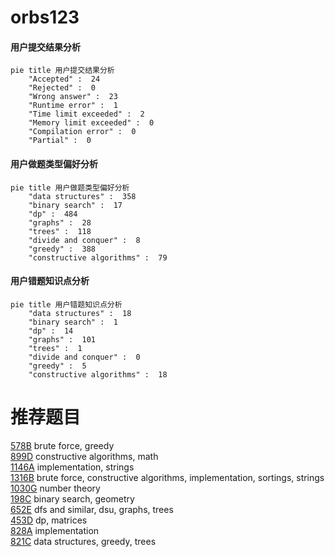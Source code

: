 # orbs123

<!-- tabs:start -->



#### **用户提交结果分析**

```mermaid
pie title 用户提交结果分析
    "Accepted" :  24
    "Rejected" :  0
    "Wrong answer" :  23
    "Runtime error" :  1
    "Time limit exceeded" :  2
    "Memory limit exceeded" :  0
    "Compilation error" :  0
    "Partial" :  0
```

#### **用户做题类型偏好分析**

```mermaid
pie title 用户做题类型偏好分析
    "data structures" :  358
    "binary search" :  17
    "dp" :  484
    "graphs" :  28
    "trees" :  118
    "divide and conquer" :  8
    "greedy" :  388
    "constructive algorithms" :  79
```
#### **用户错题知识点分析**

```mermaid
pie title 用户错题知识点分析
    "data structures" :  18
    "binary search" :  1
    "dp" :  14
    "graphs" :  101
    "trees" :  1
    "divide and conquer" :  0
    "greedy" :  5
    "constructive algorithms" :  18
```



<!-- tabs:end -->
# 推荐题目
[578B](https://codeforces.com/contest/578/problem/B)		brute force,
                        greedy		  
[899D](https://codeforces.com/contest/899/problem/D)		constructive algorithms,
                        math		  
[1146A](https://codeforces.com/contest/1146/problem/A)		implementation,
                        strings		  
[1316B](https://codeforces.com/contest/1316/problem/B)		brute force,
                        constructive algorithms,
                        implementation,
                        sortings,
                        strings		  
[1030G](https://codeforces.com/contest/1030/problem/G)		number theory		  
[198C](https://codeforces.com/contest/198/problem/C)		binary search,
                        geometry		  
[652E](https://codeforces.com/contest/652/problem/E)		dfs and similar,
                        dsu,
                        graphs,
                        trees		  
[453D](https://codeforces.com/contest/453/problem/D)		dp,
                        matrices		  
[828A](https://codeforces.com/contest/828/problem/A)		implementation		  
[821C](https://codeforces.com/contest/821/problem/C)		data structures,
                        greedy,
                        trees		  
